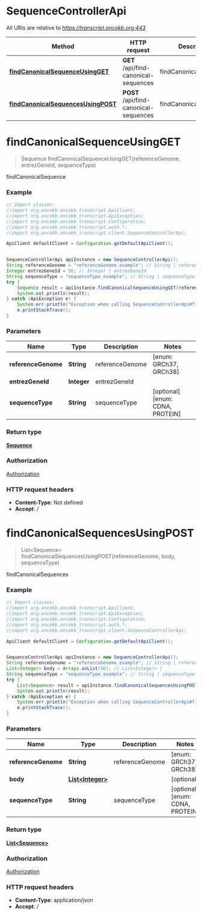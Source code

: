 # SequenceControllerApi

All URIs are relative to *https://transcript.oncokb.org:443*

Method | HTTP request | Description
------------- | ------------- | -------------
[**findCanonicalSequenceUsingGET**](SequenceControllerApi.md#findCanonicalSequenceUsingGET) | **GET** /api/find-canonical-sequences | findCanonicalSequence
[**findCanonicalSequencesUsingPOST**](SequenceControllerApi.md#findCanonicalSequencesUsingPOST) | **POST** /api/find-canonical-sequences | findCanonicalSequences

<a name="findCanonicalSequenceUsingGET"></a>
# **findCanonicalSequenceUsingGET**
> Sequence findCanonicalSequenceUsingGET(referenceGenome, entrezGeneId, sequenceType)

findCanonicalSequence

### Example
```java
// Import classes:
//import org.oncokb.oncokb_transcript.ApiClient;
//import org.oncokb.oncokb_transcript.ApiException;
//import org.oncokb.oncokb_transcript.Configuration;
//import org.oncokb.oncokb_transcript.auth.*;
//import org.oncokb.oncokb_transcript.client.SequenceControllerApi;

ApiClient defaultClient = Configuration.getDefaultApiClient();


SequenceControllerApi apiInstance = new SequenceControllerApi();
String referenceGenome = "referenceGenome_example"; // String | referenceGenome
Integer entrezGeneId = 56; // Integer | entrezGeneId
String sequenceType = "sequenceType_example"; // String | sequenceType
try {
    Sequence result = apiInstance.findCanonicalSequenceUsingGET(referenceGenome, entrezGeneId, sequenceType);
    System.out.println(result);
} catch (ApiException e) {
    System.err.println("Exception when calling SequenceControllerApi#findCanonicalSequenceUsingGET");
    e.printStackTrace();
}
```

### Parameters

Name | Type | Description  | Notes
------------- | ------------- | ------------- | -------------
 **referenceGenome** | **String**| referenceGenome | [enum: GRCh37, GRCh38]
 **entrezGeneId** | **Integer**| entrezGeneId |
 **sequenceType** | **String**| sequenceType | [optional] [enum: CDNA, PROTEIN]

### Return type

[**Sequence**](Sequence.md)

### Authorization

[Authorization](../README.md#Authorization)

### HTTP request headers

 - **Content-Type**: Not defined
 - **Accept**: */*

<a name="findCanonicalSequencesUsingPOST"></a>
# **findCanonicalSequencesUsingPOST**
> List&lt;Sequence&gt; findCanonicalSequencesUsingPOST(referenceGenome, body, sequenceType)

findCanonicalSequences

### Example
```java
// Import classes:
//import org.oncokb.oncokb_transcript.ApiClient;
//import org.oncokb.oncokb_transcript.ApiException;
//import org.oncokb.oncokb_transcript.Configuration;
//import org.oncokb.oncokb_transcript.auth.*;
//import org.oncokb.oncokb_transcript.client.SequenceControllerApi;

ApiClient defaultClient = Configuration.getDefaultApiClient();


SequenceControllerApi apiInstance = new SequenceControllerApi();
String referenceGenome = "referenceGenome_example"; // String | referenceGenome
List<Integer> body = Arrays.asList(56); // List<Integer> | 
String sequenceType = "sequenceType_example"; // String | sequenceType
try {
    List<Sequence> result = apiInstance.findCanonicalSequencesUsingPOST(referenceGenome, body, sequenceType);
    System.out.println(result);
} catch (ApiException e) {
    System.err.println("Exception when calling SequenceControllerApi#findCanonicalSequencesUsingPOST");
    e.printStackTrace();
}
```

### Parameters

Name | Type | Description  | Notes
------------- | ------------- | ------------- | -------------
 **referenceGenome** | **String**| referenceGenome | [enum: GRCh37, GRCh38]
 **body** | [**List&lt;Integer&gt;**](Integer.md)|  | [optional]
 **sequenceType** | **String**| sequenceType | [optional] [enum: CDNA, PROTEIN]

### Return type

[**List&lt;Sequence&gt;**](Sequence.md)

### Authorization

[Authorization](../README.md#Authorization)

### HTTP request headers

 - **Content-Type**: application/json
 - **Accept**: */*

